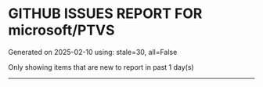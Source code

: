 
# GITHUB ISSUES REPORT FOR microsoft/PTVS


Generated on 2025-02-10 using: stale=30, all=False


Only showing items that are new to report in past 1 day(s)


---




















